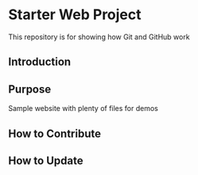 # Starter Web Project

This repository is for showing how Git and GitHub work

## Introduction

## Purpose

Sample website with plenty of files for demos

## How to Contribute

## How to Update



